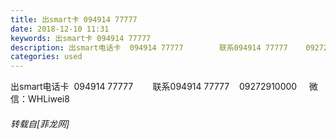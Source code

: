 ```yaml
---
title: 出smart卡 094914 77777
date: 2018-12-10 11:31
keywords: 出smart卡 094914 77777
description: 出smart电话卡  094914 77777        联系094914 77777    09272910000     微信：WHLiwei8  
categories: used
---
```

<td class="t_f" id="postmessage_2440432">

出smart电话卡  094914 77777        联系094914 77777    09272910000     微信：WHLiwei8  </td>
###### 转载自[菲龙网]